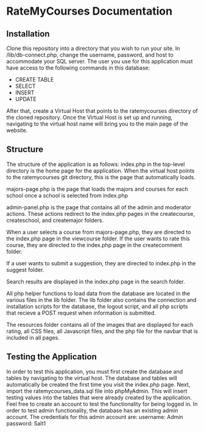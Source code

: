 # RateMyCourses Documentation

## Installation

Clone this repository into a directory that you wish to run your site. In /lib/db-connect.php, change the username, password, 
and host to accommodate your SQL server. The user you use for this application must have access to the following commands in this database:

* CREATE TABLE
* SELECT
* INSERT
* UPDATE

After that, create a Virtual Host that points to the ratemycourses directory of the cloned repository. Once the Virtual Host is set up and
running, navigating to the virtual host name will bring you to the main page of the website.

## Structure

The structure of the application is as follows:
index.php in the top-level directory is the home page for the application. When the virtual host points to the ratemycourses git directory,
this is the page that automatically loads.

majors-page.php is the page that loads the majors and courses for each school once a school is selected from index.php

admin-panel.php is the page that contains all of the admin and moderator actions. These actions redirect to the index.php pages in the
createcourse, createschool, and createmajor folders.

When a user selects a course from majors-page.php, they are directed to the index.php page in the viewcourse folder.
If the user wants to rate this course, they are directed to the index.php page in the createcomment folder.

If a user wants to submit a suggestion, they are directed to index.php in the suggest folder.

Search results are displayed in the index.php page in the search folder.

All php helper functions to load data from the database are located in the various files in the lib folder. The lib folder also contains 
the connection and installation scripts for the database, the logout script, and all php scripts that recieve a POST request when 
information is submitted.

The resources folder contains all of the images that are displayed for each rating, all CSS files, all Javascript files, and the php file
for the navbar that is included in all pages.

## Testing the Application
In order to test this application, you must first create the database and tables by navigating to the virtual host.
The database and tables will automatically be created the first time you visit the index.php page.
Next, import the ratemycourses_data.sql file into phpMyAdmin. This will insert testing values into the tables that were already created
by the application. 
Feel free to create an account to test the functionality for being logged in.
In order to test admin functionality, the database has an existing admin account. The credentials for this admin account are:
username: Admin
password: Salt1


